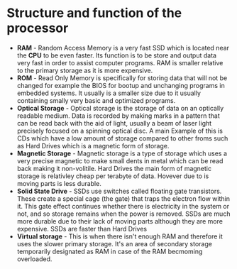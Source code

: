 # Structure and function of the processor
- **RAM** - Random Access Memory is a very fast SSD which is located near the **CPU** to be even faster. Its function is to be store and output data very fast in order to assist computer programs. RAM is smaller relative to the primary storage as it is more expensive.
- **ROM** - Read Only Memory is specifically for storing data that will not be changed for example the BIOS for bootup and unchanging programs in embedded systems. It usually is a smaller size due to it usually containing smally very basic and optimized programs.
- **Optical Storage** - Optical storage is the storage of data on an optically readable medium. Data is recorded by making marks in a pattern that can be read back with the aid of light, usually a beam of laser light precisely focused on a spinning optical disc. A main Example of this is CDs which have a low amount of storage compared to other froms such as Hard Drives which is a magnetic form of storage. 
- **Magnetic Storage** - Magnetic storage is a type of storage which uses a very precise magnetic to make small dents in metal which can be read back making it non-volitile. Hard Drives the main form of magnetic storage is relativley cheap per terabyte of data. Hovever due to is moving parts is less durable.
- **Solid State Drive** - SSDs use switches called floating gate transistors. These create a special cage (the gate) that traps the electron flow within it. This gate effect continues whether there is electricity in the system or not, and so storage remains when the power is removed. SSDs are much more durable due to their lack of moving parts although they are more expensive. SSDs are faster than Hard Drives
- **Virtual storage** - This is when there isn't enough RAM and therefore it uses the slower primary storage. It's an area of secondary storage temporarily designated as RAM in case of the RAM becmoming overloaded.
